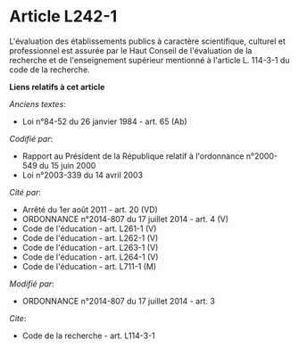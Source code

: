 # Article L242-1

L'évaluation des établissements publics à caractère scientifique, culturel et professionnel est assurée par                le
Haut Conseil de l'évaluation de la recherche et de l'enseignement supérieur mentionné à l'article L. 114-3-1 du code de la
recherche.

**Liens relatifs à cet article**

_Anciens textes_:

  - Loi n°84-52 du 26 janvier 1984 - art. 65 (Ab)

_Codifié par_:

  - Rapport au Président de la République relatif à l'ordonnance n°2000-549 du 15 juin 2000
  - Loi n°2003-339 du 14 avril 2003

_Cité par_:

  - Arrêté du 1er août 2011 - art. 20 (VD)
  - ORDONNANCE n°2014-807 du 17 juillet 2014 - art. 4 (V)
  - Code de l'éducation - art. L261-1 (V)
  - Code de l'éducation - art. L262-1 (V)
  - Code de l'éducation - art. L263-1 (V)
  - Code de l'éducation - art. L264-1 (V)
  - Code de l'éducation - art. L711-1 (M)

_Modifié par_:

  - ORDONNANCE n°2014-807 du 17 juillet 2014 - art. 3

_Cite_:

  - Code de la recherche - art. L114-3-1
